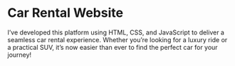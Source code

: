 #  Car Rental Website
I’ve developed this platform using HTML, CSS, and JavaScript to deliver a seamless car rental experience. Whether you’re looking for a luxury ride or a practical SUV, it’s now easier than ever to find the perfect car for your journey!
